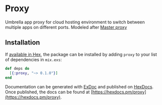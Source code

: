 # Proxy

Umbrella app proxy for cloud hosting environment to switch between multiple apps on different ports. Modeled after [Master proxy](https://github.com/wojtekmach/acme_bank/tree/master/apps/master_proxy)

## Installation

If [available in Hex](https://hex.pm/docs/publish), the package can be installed
by adding `proxy` to your list of dependencies in `mix.exs`:

```elixir
def deps do
  [{:proxy, "~> 0.1.0"}]
end
```

Documentation can be generated with [ExDoc](https://github.com/elixir-lang/ex_doc)
and published on [HexDocs](https://hexdocs.pm). Once published, the docs can
be found at [https://hexdocs.pm/proxy](https://hexdocs.pm/proxy).

